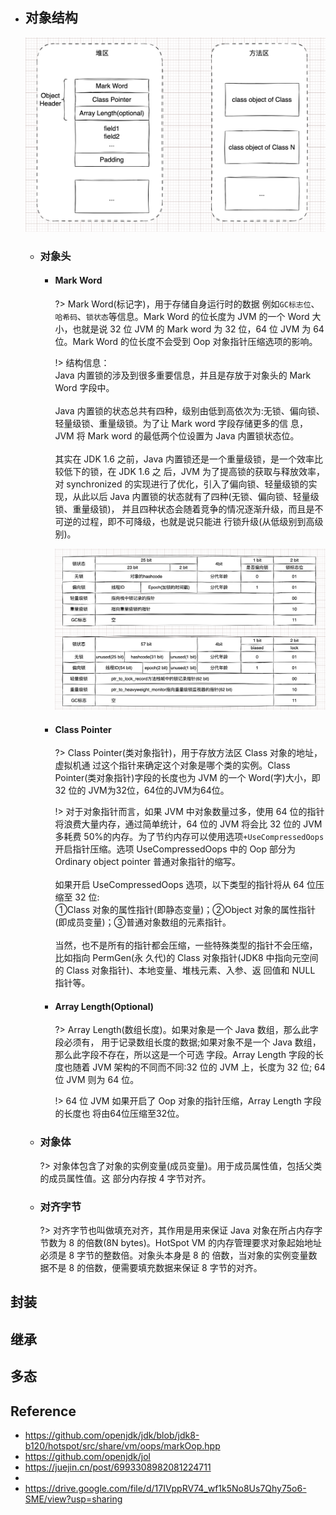 * ## 对象结构

    ![](/.images/doc/base/object-header-01.png ':size=60%')

    + ### 对象头

        - #### Mark Word

            ?> Mark Word(标记字)，用于存储自身运行时的数据 例如`GC标志位`、`哈希码`、`锁状态`等信息。Mark Word 的位长度为 JVM 的一个 Word 大小，也就是说 32 位 JVM 的 Mark word 为 32 位，64 位 JVM 为 64 位。Mark Word 的位长度不会受到 Oop 对象指针压缩选项的影响。

            !> 结构信息：
            <br>Java 内置锁的涉及到很多重要信息，并且是存放于对象头的 Mark Word 字段中。
            <br><br>Java 内置锁的状态总共有四种，级别由低到高依次为:无锁、偏向锁、轻量级锁、重量级锁。为了让 Mark word 字段存储更多的信 息，JVM 将 Mark word 的最低两个位设置为 Java 内置锁状态位。
            <br><br>其实在 JDK 1.6 之前，Java 内置锁还是一个重量级锁，是一个效率比较低下的锁，在 JDK 1.6 之 后，JVM 为了提高锁的获取与释放效率，对 synchronized 的实现进行了优化，引入了偏向锁、轻量级锁的实现，从此以后 Java 内置锁的状态就有了四种(无锁、偏向锁、轻量级锁、重量级锁)， 并且四种状态会随着竞争的情况逐渐升级，而且是不可逆的过程，即不可降级，也就是说只能进 行锁升级(从低级别到高级别)。

            ![](/.images/doc/base/object-header-02.png ':size=99%')

        - #### Class Pointer

            ?> Class Pointer(类对象指针)，用于存放方法区 Class 对象的地址，虚拟机通 过这个指针来确定这个对象是哪个类的实例。Class Pointer(类对象指针)字段的长度也为 JVM 的一个 Word(字)大小，即 32 位的 JVM为32位，64位的JVM为64位。

            !> 对于对象指针而言，如果 JVM 中对象数量过多，使用 64 位的指针将浪费大量内存，通过简单统计，64 位的 JVM 将会比 32 位的 JVM 多耗费 50%的内存。为了节约内存可以使用选项`+UseCompressedOops`开启指针压缩。选项 UseCompressedOops 中的 Oop 部分为 Ordinary object pointer 普通对象指针的缩写。
            <br><br>如果开启 UseCompressedOops 选项，以下类型的指针将从 64 位压缩至 32 位: 
            <br>①Class 对象的属性指针(即静态变量)；②Object 对象的属性指针(即成员变量)；③普通对象数组的元素指针。
            <br><br>当然，也不是所有的指针都会压缩，一些特殊类型的指针不会压缩，比如指向 PermGen(永 久代)的 Class 对象指针(JDK8 中指向元空间的 Class 对象指针)、本地变量、堆栈元素、入参、返 回值和 NULL 指针等。

        - #### Array Length(Optional)

            ?> Array Length(数组长度)。如果对象是一个 Java 数组，那么此字段必须有， 用于记录数组长度的数据;如果对象不是一个 Java 数组，那么此字段不存在，所以这是一个可选 字段。Array Length 字段的长度也随着 JVM 架构的不同而不同:32 位的 JVM 上，长度为 32 位; 64 位 JVM 则为 64 位。

            !> 64 位 JVM 如果开启了 Oop 对象的指针压缩，Array Length 字段的长度也 将由64位压缩至32位。

    + ### 对象体

        ?> 对象体包含了对象的实例变量(成员变量)。用于成员属性值，包括父类的成员属性值。这 部分内存按 4 字节对齐。
    
    + ### 对齐字节

        ?> 对齐字节也叫做填充对齐，其作用是用来保证 Java 对象在所占内存字节数为 8 的倍数(8N bytes)。HotSpot VM 的内存管理要求对象起始地址必须是 8 字节的整数倍。对象头本身是 8 的 倍数，当对象的实例变量数据不是 8 的倍数，便需要填充数据来保证 8 字节的对齐。

## 封装

## 继承

## 多态

## Reference
* https://github.com/openjdk/jdk/blob/jdk8-b120/hotspot/src/share/vm/oops/markOop.hpp
* https://github.com/openjdk/jol
* https://juejin.cn/post/6993308982081224711
* 
* https://drive.google.com/file/d/17IVppRV74_wf1k5No8Us7Qhy75o6-SME/view?usp=sharing
